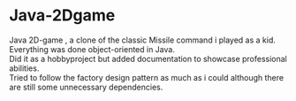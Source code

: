 # Java-2Dgame
Java 2D-game , a clone of the classic Missile command i played as a kid. \
Everything was done object-oriented in Java.\
Did it as a hobbyproject but added documentation to showcase professional abilities.\
Tried to follow the factory design pattern as much as i could although there are still some unnecessary dependencies.
